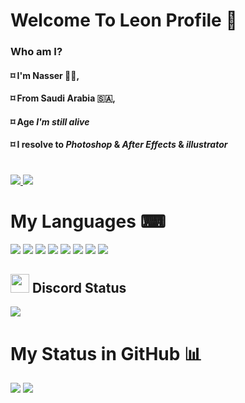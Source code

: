 # Welcome To Leon Profile 👋
### Who am I?
#### ⌑ I'm Nasser 🙋‍♂️,
#### ⌑ From Saudi Arabia 🇸🇦,
#### ⌑ Age *I'm still alive*
#### ⌑ I resolve to *Photoshop* & *After Effects* & *illustrator*
#
<a href="https://github.com/ileonDev?tab=followers">
  <img src="https://img.shields.io/github/followers/ileonDev">
</a>
<a href="https://github.com/ileonDev">
   <img src="https://komarev.com/ghpvc/?username=ileonDev">
</a>

<h1>My Languages ⌨</h1>
<div align="left" >
<img src="https://img.icons8.com/color/48/000000/javascript.png" />
<img src="https://img.icons8.com/color/48/000000/html-5--v1.png"/>
<img src="https://img.icons8.com/color/48/000000/css3.png"/>
<img src="https://img.icons8.com/color/48/000000/nodejs.png"/>
<img src="https://img.icons8.com/color/48/000000/react-native.png"/>
<img src="https://img.icons8.com/color/50/000000/mongodb.png"/>
<img src="https://img.icons8.com/fluency/48/000000/mysql-logo.png"/>
<img src="https://img.icons8.com/color/48/000000/git.png"/>        
</div>
<h2><img src="https://cdn.discordapp.com/attachments/876647802388750387/949681660515983380/Discord-Logo-700x394.png" height="30px"> Discord Status</h2>
<img src="https://discord.c99.nl/widget/theme-2/713207310121435187.png">
<h1>My Status in GitHub 📊</h1>
<img src="https://github-readme-stats.vercel.app/api/top-langs?username=ileonDev&show icons=true&locale=en&layout=compact&theme=synthwave">
<img src="https://github-readme-stats.vercel.app/api?username=ileonDev&show_icons=true&title_color=fcd400&text_color=9f9f9f&bg_color=111216&hide_border=true&icon_color=fcd400&hide_title=true&count_private=true">
